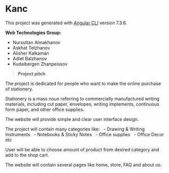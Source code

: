 # Kanc

This project was generated with [Angular CLI](https://github.com/angular/angular-cli) version 7.3.6.

**Web Technologies Group:**


- Nursultan Almakhanov
- Askhat Telzhanov
- Alisher Kalkaman
- Adlet Balzhanov
- Kudaibergen Zhanpeissov

> **Project pitch**

The project is dedicated for people who want to make the online purchase of stationery.

Stationery is a mass noun referring to commercially manufactured writing materials, including cut paper, envelopes, writing implements, continuous form paper, and other office supplies.

The website will provide simple and clear user interface design.

The project will contain many categories like:
  - Drawing & Writing Instruments
  - Notebooks & Sticky Notes
  - Office supplies
  - Office Decor etc

User will be able to choose amount of product from desired category and add to the shop cart.

The website will contain several pages like home,   store, FAQ and about us.
